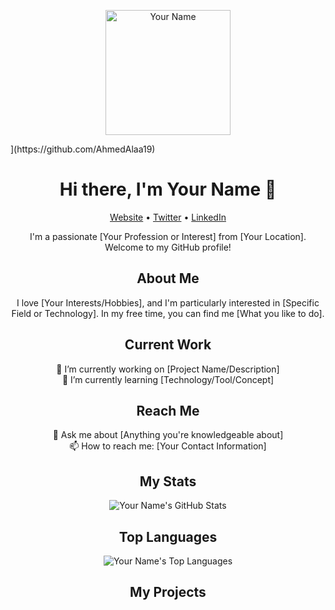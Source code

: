 <p align="center">
  <img src=[https://ibb.co/C8sZB0D alt="Your Name" width="200"/>
</p>](https://github.com/AhmedAlaa19)

<h1 align="center">Hi there, I'm Your Name 👋</h1>

<p align="center">
  <a href="https://your-website.com">Website</a> •
  <a href="https://twitter.com/yourtwitter">Twitter</a> •
  <a href="https://linkedin.com/in/yourlinkedin">LinkedIn</a>
</p>

<p align="center">I'm a passionate [Your Profession or Interest] from [Your Location]. Welcome to my GitHub profile!</p>

<h2 align="center">About Me</h2>

<p align="center">
  I love [Your Interests/Hobbies], and I'm particularly interested in [Specific Field or Technology]. In my free time, you can find me [What you like to do].
</p>

<h2 align="center">Current Work</h2>

<p align="center">
  🔭 I’m currently working on [Project Name/Description]
  <br>
  🌱 I’m currently learning [Technology/Tool/Concept]
</p>

<h2 align="center">Reach Me</h2>

<p align="center">
  💬 Ask me about [Anything you're knowledgeable about]
  <br>
  📫 How to reach me: [Your Contact Information]
</p>

<h2 align="center">My Stats</h2>

<p align="center">
  <img src="https://github-readme-stats.vercel.app/api?username=yourusername&show_icons=true&theme=dark" alt="Your Name's GitHub Stats"/>
</p>

<h2 align="center">Top Languages</h2>

<p align="center">
  <img src="https://github-readme-stats.vercel.app/api/top-langs/?username=yourusername&layout=compact&theme=dark" alt="Your Name's Top Languages"/>
</p>

<h2 align="center">My Projects</h2>

<p
